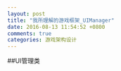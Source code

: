 ```yaml
---
layout: post
title: "我所理解的游戏框架_UIManager"
date: 2016-08-13 11:54:52 +0800
comments: true
categories: 游戏架构设计
---
```

##UI管理类
